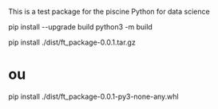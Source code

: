 This is a test package for the piscine Python for data science

pip install --upgrade build
python3 -m build


pip install ./dist/ft_package-0.0.1.tar.gz
# ou
pip install ./dist/ft_package-0.0.1-py3-none-any.whl